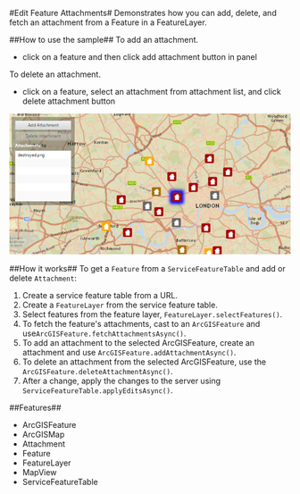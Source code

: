 #Edit Feature Attachments#
Demonstrates how you can add, delete, and fetch an attachment from a Feature in a FeatureLayer. 

##How to use the sample##
To add an attachment.
  - click on a feature and then click add attachment button in panel
  
To delete an attachment.
  - click on a feature, select an attachment from attachment list, and click delete attachment button

![](EditFeatureAttachments.png)

##How it works##
To get a `Feature` from a `ServiceFeatureTable` and add or delete `Attachment`:

1. Create a service feature table from a URL.
2. Create a `FeatureLayer` from the service feature table.
3. Select features from the feature layer, `FeatureLayer.selectFeatures()`.
4. To fetch the feature's attachments, cast to an `ArcGISFeature` and use`ArcGISFeature.fetchAttachmentsAsync()`.
5. To add an attachment to the selected ArcGISFeature, create an attachment and use `ArcGISFeature.addAttachmentAsync()`.
6. To delete an attachment from the selected ArcGISFeature, use the `ArcGISFeature.deleteAttachmentAsync()`.
7. After a change, apply the changes to the server using `ServiceFeatureTable.applyEditsAsync()`.

##Features##
- ArcGISFeature
- ArcGISMap
- Attachment
- Feature
- FeatureLayer
- MapView
- ServiceFeatureTable
